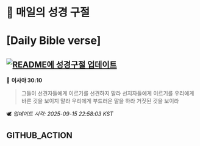 # 🙏 매일의 성경 구절
# [Daily Bible verse]
## [![README에 성경구절 업데이트](https://github.com/DONGSUKA/first_test/actions/workflows/update-readme-bible.yml/badge.svg)](https://github.com/DONGSUKA/first_test/actions/workflows/update-readme-bible.yml)
<!-- START_BIBLE_VERSE -->
📖 **이사야 30:10**
> 그들이 선견자들에게 이르기를 선견하지 말라 선지자들에게 이르기를 우리에게 바른 것을 보이지 말라 우리에게 부드러운 말을 하라 거짓된 것을 보이라

🕊️ _업데이트 시각: 2025-09-15 22:58:03 KST_
  <!-- END_BIBLE_VERSE -->
## GITHUB_ACTION
